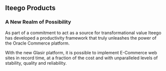 ## Iteego Products

### A New Realm of Possibility

As part of a commitment to act as a source for transformational value Iteego has developed a productivity framework that truly unleashes the power of the Oracle Commerce platform.

With the new Glasir platform, it is possible to implement E-Commerce web sites in record time, at a fraction of the cost and with unparalleled levels of stability, quality and reliability.

